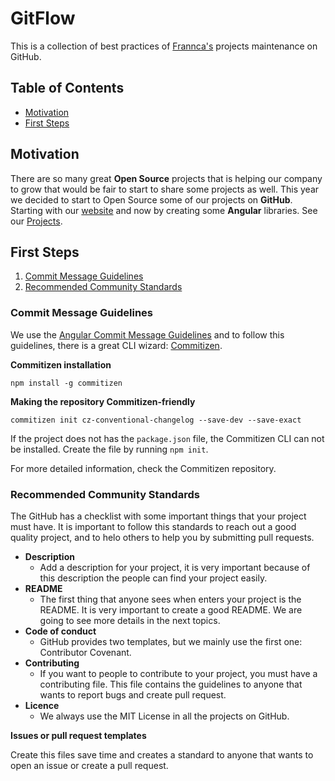 # GitFlow

This is a collection of best practices of [Frannca's](https://github.com/Frannca/frannca) projects maintenance on 
GitHub.

## Table of Contents

- [Motivation](#motivation)
- [First Steps](#first-steps)

## Motivation

There are so many great **Open Source** projects that is helping our company to grow that would be fair to start to 
share some projects as well. This year we decided to start to Open Source some of our projects on **GitHub**. 
Starting with our [website](http://frannca.com) and now by creating some **Angular** libraries. See our 
[Projects](#projects).


## First Steps

1. [Commit Message Guidelines](#commit-message-guidelines)
2. [Recommended Community Standards](#recommended-community-standards)

### Commit Message Guidelines

We use the [Angular Commit Message Guidelines](https://github.com/angular/angular.js/blob/master/DEVELOPERS.md#commits) 
and to follow this guidelines, there is a great CLI wizard: [Commitizen](https://github.com/commitizen/cz-cli).

**Commitizen installation**

```
npm install -g commitizen
```

**Making the repository Commitizen-friendly**

```
commitizen init cz-conventional-changelog --save-dev --save-exact
```

If the project does not has the `package.json` file, the Commitizen CLI can not be installed. Create the file by 
running `npm init`.

For more detailed information, check the Commitizen repository.

### Recommended Community Standards

The GitHub has a checklist with some important things that your project must have. It is important to follow this 
standards to reach out a good quality project, and to helo others to help you by submitting pull requests.

- **Description**
  - Add a description for your project, it is very important because of this description the people can find your project 
easily.
- **README**
  - The first thing that anyone sees when enters your project is the README. It is very important to create a good README. 
We are going to see more details in the next topics. 
- **Code of conduct**
  - GitHub provides two templates, but we mainly use the first one: Contributor Covenant.
- **Contributing**
  - If you want to people to contribute to your project, you must have a contributing file. This file contains the 
guidelines to anyone that wants to report bugs and create pull request.
- **Licence**
  - We always use the MIT License in all the projects on GitHub.

**Issues or pull request templates**

Create this files save time and creates a standard to anyone that wants to open an issue or create a pull request.
